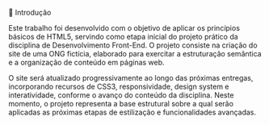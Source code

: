 📝 Introdução

Este trabalho foi desenvolvido com o objetivo de aplicar os princípios básicos de HTML5, servindo como etapa inicial do projeto prático da disciplina de Desenvolvimento Front-End.
O projeto consiste na criação do site de uma ONG fictícia, elaborado para exercitar a estruturação semântica e a organização de conteúdo em páginas web.

O site será atualizado progressivamente ao longo das próximas entregas, incorporando recursos de CSS3, responsividade, design system e interatividade, conforme o avanço do conteúdo da disciplina.
Neste momento, o projeto representa a base estrutural sobre a qual serão aplicadas as próximas etapas de estilização e funcionalidades avançadas.
